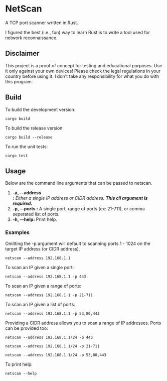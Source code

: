 # NetScan
A TCP port scanner written in Rust.

I figured the best (i.e., fun) way to learn Rust is to write a tool used for network reconnaissance.

## Disclaimer
This project is a proof of concept for testing and educational purposes.
Use it only against your own devices!
Please check the legal regulations in your country before using it.
I don't take any responsibility for what you do with this program.

## Build
To build the development version:

`cargo build`

To build the release version:

`cargo build --release`

To run the unit tests:

`cargo test`

## Usage

Below are the command line arguments that can be passed to netscan.

1. **-a, --address <ADDRESS>:** Either a single IP address or CIDR address.  **This cli argument is required.**
2. **-p, --ports <PORTS>:** A single port, range of ports (ex: 21-711), or comma seperated list of ports.
3. **-h, --help:** Print help.

### Examples

Omitting the -p argument will default to scanning ports 1 - 1024 on the target IP address (or CIDR address).

`netscan --address 192.168.1.1`

To scan an IP given a single port:

`netscan --address 192.168.1.1 -p 443`

To scan an IP given a range of ports:

`netscan --address 192.168.1.1 -p 21-711`

To scan an IP given a list of ports:

`netscan --address 192.168.1.1 -p 53,80,443`

Providing a CIDR address allows you to scan a range of IP addresses.  Ports can be provided too:

`netscan --address 192.168.1.1/24 -p 443`

`netscan --address 192.168.1.1/24 -p 21-711`

`netscan --address 192.168.1.1/24 -p 53,80,443`

To print help:

`netscan --help`